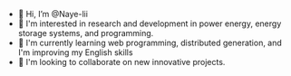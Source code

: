 - 👋 Hi, I’m @Naye-lii
- 👀 I'm interested in research and development in power energy, energy storage systems, and programming.
- 🌱 I'm currently learning web programming, distributed generation, and I'm improving my English skills
- 💞️ I'm looking to collaborate on new innovative projects.
<!--- - 📫 How to reach me ...


Naye-lii/Naye-lii is a ✨ special ✨ repository because its `README.md` (this file) appears on your GitHub profile.
You can click the Preview link to take a look at your changes.
--->
